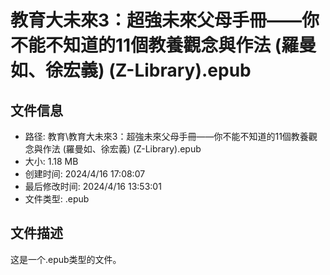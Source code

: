 ﻿# 教育大未來3：超強未來父母手冊——你不能不知道的11個教養觀念與作法 (羅曼如、徐宏義) (Z-Library).epub

## 文件信息
- 路径: 教育\教育大未來3：超強未來父母手冊——你不能不知道的11個教養觀念與作法 (羅曼如、徐宏義) (Z-Library).epub
- 大小: 1.18 MB
- 创建时间: 2024/4/16 17:08:07
- 最后修改时间: 2024/4/16 13:53:01
- 文件类型: .epub

## 文件描述
这是一个.epub类型的文件。

